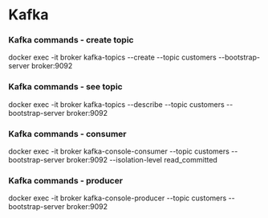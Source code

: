 #  Kafka

### Kafka commands - create topic
docker exec -it broker kafka-topics --create --topic customers --bootstrap-server broker:9092

### Kafka commands - see topic
docker exec -it broker kafka-topics --describe --topic customers --bootstrap-server broker:9092

### Kafka commands - consumer
docker exec -it broker kafka-console-consumer --topic customers  --bootstrap-server broker:9092  --isolation-level read_committed

### Kafka commands - producer
docker exec -it broker kafka-console-producer  --topic customers  --bootstrap-server broker:9092


